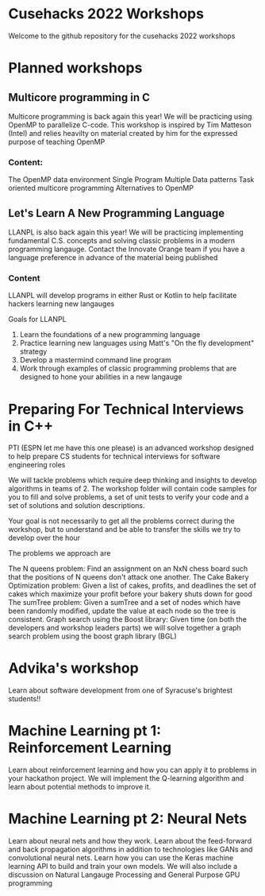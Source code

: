 # Cusehacks 2022 Workshops
Welcome to the github repository for the cusehacks 2022 workshops

# Planned workshops

## Multicore programming in C
Multicore programming is back again this year! We will be practicing using OpenMP to parallelize C-code. 
This workshop is inspired by Tim Matteson (Intel) and relies heavilty on material created by 
him for the expressed purpose of teaching OpenMP

### Content:
The OpenMP data environment
Single Program Multiple Data patterns
Task oriented multicore programming
Alternatives to OpenMP

## Let's Learn A New Programming Language

LLANPL is also back again this year! We will be practicing implementing fundamental C.S. concepts and solving classic problems in a modern programming langauge. Contact the Innovate Orange team if you have a language preference in advance of the material being published

### Content

LLANPL will develop programs in either Rust or Kotlin to help facilitate hackers learning new langauges

Goals for LLANPL

1. Learn the foundations of a new programming language
2. Practice learning new languages using Matt's "On the fly development" strategy
3. Develop a mastermind command line program
4. Work through examples of classic programming problems that are designed to hone your abilities in a new langauge


# Preparing For Technical Interviews in C++

PTI (ESPN let me have this one please) is an advanced workshop designed to help prepare CS students for technical interviews for software engineering roles

We will tackle problems which require deep thinking and insights to develop algorithms in teams of 2. The workshop folder will contain code samples for you to fill and solve problems, a set of unit tests to verify your code
and a set of solutions and solution descriptions.

Your goal is not necessarily to get all the problems correct during the workshop, but to understand and be able to transfer the skills we try to develop over the hour

The problems we approach are

The N queens problem: Find an assignment on an NxN chess board such that the positions of N queens don't attack one another.
The Cake Bakery Optimization problem: Given a list of cakes, profits, and deadlines the set of cakes which maximize your profit before your bakery shuts down for good
The sumTree problem: Given a sumTree and a set of nodes which have been randomly modified, update the value at each node so the tree is consistent.
Graph search using the Boost library: Given time (on both the developers and workshop leaders parts) we will solve together a graph search problem using the boost graph library (BGL)

# Advika's workshop

Learn about software development from one of Syracuse's brightest students!!

# Machine Learning pt 1: Reinforcement Learning

Learn about reinforcement learning and how you can apply it to problems in your hackathon project. We will implement the Q-learning algorithm and learn about potential methods to improve it.

# Machine Learning pt 2: Neural Nets

Learn about neural nets and how they work. Learn about the feed-forward and back propagation algorithms in addition to technologies like GANs and convolutional neural nets. Learn how you can use the Keras machine learning API to build and train your own models. We will also include a discussion on Natural Langauge Processing and General Purpose GPU programming


